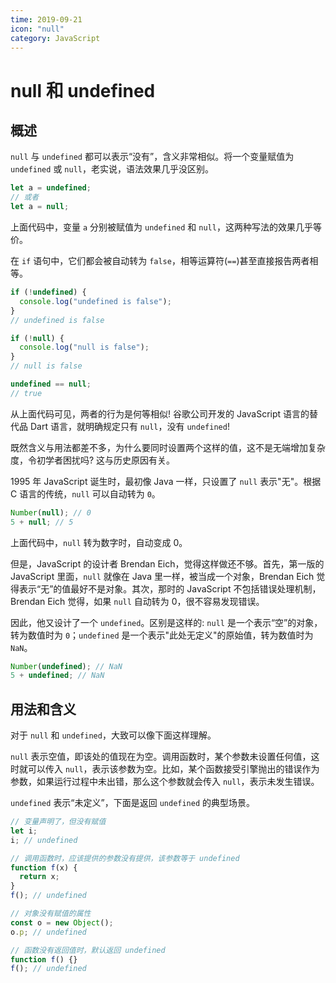 ```yaml
---
time: 2019-09-21
icon: "null"
category: JavaScript
---
```


# null 和 undefined

## 概述

`null` 与 `undefined` 都可以表示“没有”，含义非常相似。将一个变量赋值为 `undefined` 或 `null`，老实说，语法效果几乎没区别。

```js
let a = undefined;
// 或者
let a = null;
```

上面代码中，变量 `a` 分别被赋值为 `undefined` 和 `null`，这两种写法的效果几乎等价。

在 `if` 语句中，它们都会被自动转为 `false`，相等运算符(`==`)甚至直接报告两者相等。

```js
if (!undefined) {
  console.log("undefined is false");
}
// undefined is false

if (!null) {
  console.log("null is false");
}
// null is false

undefined == null;
// true
```

从上面代码可见，两者的行为是何等相似! 谷歌公司开发的 JavaScript 语言的替代品 Dart 语言，就明确规定只有 `null`，没有 `undefined`!

既然含义与用法都差不多，为什么要同时设置两个这样的值，这不是无端增加复杂度，令初学者困扰吗? 这与历史原因有关。

1995 年 JavaScript 诞生时，最初像 Java 一样，只设置了 `null` 表示"无"。根据 C 语言的传统，`null` 可以自动转为 `0`。

```js
Number(null); // 0
5 + null; // 5
```

上面代码中，`null` 转为数字时，自动变成 0。

但是，JavaScript 的设计者 Brendan Eich，觉得这样做还不够。首先，第一版的 JavaScript 里面，`null` 就像在 Java 里一样，被当成一个对象，Brendan Eich 觉得表示“无”的值最好不是对象。其次，那时的 JavaScript 不包括错误处理机制，Brendan Eich 觉得，如果 `null` 自动转为 0，很不容易发现错误。

因此，他又设计了一个 `undefined`。区别是这样的: `null` 是一个表示“空”的对象，转为数值时为 `0`；`undefined` 是一个表示"此处无定义"的原始值，转为数值时为 `NaN`。

```js
Number(undefined); // NaN
5 + undefined; // NaN
```

## 用法和含义

对于 `null` 和 `undefined`，大致可以像下面这样理解。

`null` 表示空值，即该处的值现在为空。调用函数时，某个参数未设置任何值，这时就可以传入 `null`，表示该参数为空。比如，某个函数接受引擎抛出的错误作为参数，如果运行过程中未出错，那么这个参数就会传入 `null`，表示未发生错误。

`undefined` 表示“未定义”，下面是返回 `undefined` 的典型场景。

```js
// 变量声明了，但没有赋值
let i;
i; // undefined

// 调用函数时，应该提供的参数没有提供，该参数等于 undefined
function f(x) {
  return x;
}
f(); // undefined

// 对象没有赋值的属性
const o = new Object();
o.p; // undefined

// 函数没有返回值时，默认返回 undefined
function f() {}
f(); // undefined
```
